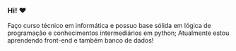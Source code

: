### Hi! ❤️

Faço curso técnico em informática e possuo base sólida em lógica de programação e conhecimentos intermediários em python;
Atualmente estou aprendendo front-end e também banco de dados! 

